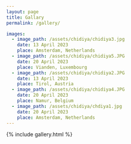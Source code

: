 ```yaml
---
layout: page
title: Gallary
permalink: /gallery/

images:
  - image_path: /assets/chidiya/chidiya3.jpg
    date: 13 April 2023
    place: Amsterdam, Netherlands
  - image_path: /assets/chidiya/chidiya5.JPG
    date: 20 April 2023
    place: Vianden, Luxembourg
  - image_path: /assets/chidiya/chidiya2.JPG
    date: 13 April 2023
    place: Tirol, Austria
  - image_path: /assets/chidiya/chidiya4.JPG
    date: 20 April 2023
    place: Namur, Belgium
  - image_path: /assets/chidiya/chdiya1.jpg
    date: 20 April 2023
    place: Amsterdam, Netherlands
---
```


{% include gallery.html %}